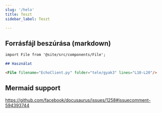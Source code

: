 ```yaml
---
slug: '/helo'
title: Teszt
sidebar_label: Teszt

---
```

## Forrásfájl beszúrása (markdown)
```markdown
import File from '@site/src/components/File';

## Használat

<File filename="EchoClient.py" folder="tele/gyak3" lines="L10-L20"/>

```

## Mermaid support
https://github.com/facebook/docusaurus/issues/1258#issuecomment-594393744
